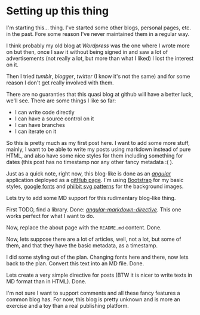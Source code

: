 Setting up this thing
=====================

I'm starting this... thing. I've started some other blogs, personal pages, etc. in the past. Fore some reason I've never 
maintained them in a regular way.

I think probably my old blog at _Wordpress_ was the one where I wrote more on but then, once I saw it
without being signed in and saw a lot of advertisements (not really a lot, but more than what I liked) I lost the interest on it.

Then I tried _tumblr_, _blogger_, _twitter_ (I know it's not the same) and for some reason I don't get really involved with them.

There are no guaranties that this quasi blog at github will have a better luck, we'll see. There are some things I like so far:

* I can write code directly
* I can have a source control on it
* I can have branches
* I can iterate on it

So this is pretty much as my first post here. I want to add some more stuff, mainly, I want to be able to write my posts
using markdown instead of pure HTML, and also have some nice styles for them including something for dates (this post has no timestamp
nor any other fancy metadata :( ).

Just as a quick note, right now, this blog-like is done as an _[angular](https://angularjs.org/)_ application deployed as a
[gitHub page](https://pages.github.com/). I'm using [Bootstrap](http://getbootstrap.com/) for my basic styles, [google fonts](http://www.google.com/fonts) and
[philbit svg patterns](http://philbit.com/svgpatterns/) for the background images.

Lets try to add some MD support for this rudimentary blog-like thing.

First TODO, find a library. Done: _[angular-markdown-directive](https://github.com/btford/angular-markdown-directive)_. This one works perfect for what I want to do.

Now, replace the about page with the `README.md` content. Done.

Now, lets suppose there are a lot of articles, well, not a lot, but some of them, and that they have the basic metadata, as a timestamp.

I did some styling out of the plan. Changing fonts here and there, now lets back to the plan. Convert this text into an MD file. Done.

Lets create a very simple directive for posts (BTW it is nicer to write texts in MD format than in HTML). Done.

I'm not sure I want to support comments and all these fancy features a common blog has. For now, this blog is pretty unknown and is more an exercise and a toy than a real
publishing platform.